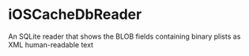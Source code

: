 iOSCacheDbReader
================

An SQLite reader that shows the BLOB fields containing binary plists as XML human-readable text
